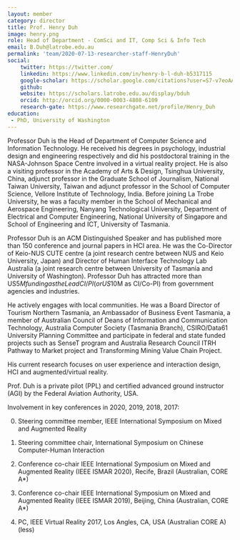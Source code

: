 ```yaml
---
layout: member
category: director
title: Prof. Henry Duh
image: henry.png
role: Head of Department - ComSci and IT, Comp Sci & Info Tech
email: B.Duh@latrobe.edu.au
permalink: 'team/2020-07-13-researcher-staff-HenryDuh'
social:
    twitter: https://twitter.com/
    linkedin: https://www.linkedin.com/in/henry-b-l-duh-b5317115
    google-scholar: https://scholar.google.com/citations?user=S7-v7eoAAAAJ&hl=en
    github: 
    website: https://scholars.latrobe.edu.au/display/bduh
    orcid: http://orcid.org/0000-0003-4808-6109
    research-gate: https://www.researchgate.net/profile/Henry_Duh
education:
 - PhD, University of Washington
---
```


Professor Duh is the Head of Department of Computer Science and Information Technology. He received his degrees in psychology, industrial design and engineering respectively and did his postdoctoral training in the NASA-Johnson Space Centre involved in a virtual reality project. He is also a visiting professor in the Academy of Arts & Design, Tsinghua University, China, adjunct professor in the Graduate School of Journalism, National Taiwan University, Taiwan and adjunct professor in the School of Computer Science, Vellore Institute of Technology, India. Before joining La Trobe University, he was a faculty member in the School of Mechanical and Aerospace Engineering, Nanyang Technological University, Department of Electrical and Computer Engineering, National University of Singapore and School of Engineering and ICT, University of Tasmania.

Professor Duh is an ACM Distinguished Speaker and has published more than 150 conference and journal papers in HCI area. He was the Co-Director of Keio-NUS CUTE centre (a joint research centre between NUS and Keio University, Japan) and Director of Human Interface Technology Lab Australia (a joint research centre between University of Tasmania and University of Washington). Professor Duh has attracted more than US$5M funding as the Lead CI/PI (or US$10M as CI/Co-PI) from government agencies and industries.

He actively engages with local communities. He was a Board Director of Tourism Northern Tasmania, an Ambassador of Business Event Tasmania, a member of Australian Council of Deans of Information and Communication Technology, Australia Computer Society (Tasmania Branch), CSIRO/Data61 University Planning Committee and participate in federal and state funded projects such as SenseT program and Australia Research Council ITRH Pathway to Market project and Transforming Mining Value Chain Project.

His current research focuses on user experience and interaction design, HCI and augmented/virtual reality.

Prof. Duh is a private pilot (PPL) and certified advanced ground instructor (AGI) by the Federal Aviation Authority, USA.


Involvement in key conferences in 2020, 2019, 2018, 2017:

0. Steering committee member, IEEE International Symposium on Mixed and Augmented Reality

0. Steering committee chair, International Symposium on Chinese Computer-Human Interaction

1. Conference co-chair IEEE International Symposium on Mixed and Augmented Reality (IEEE ISMAR 2020), Recife, Brazil (Australian, CORE A*)

2. Conference co-chair IEEE International Symposium on Mixed and Augmented Reality (IEEE ISMAR 2019), Beijing, China (Australian, CORE A*)

3. PC, IEEE Virtual Reality 2017, Los Angles, CA, USA (Australian CORE A) (less)